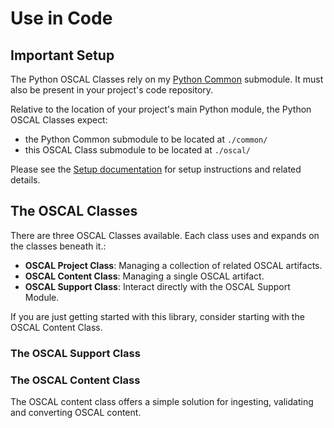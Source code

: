 # Use in Code

## Important Setup

The Python OSCAL Classes rely on my [Python Common](https://github.com/brian-ruf/common-python) submodule. It must also be present in your project's code repository. 

Relative to the location of your project's main Python module, the Python OSCAL Classes expect:
- the Python Common submodule to be located at `./common/`
- this OSCAL Class submodule to be located at `./oscal/`

Please see the [Setup documentation](./SETUP.md) for setup instructions and related details.


## The OSCAL Classes

There are three OSCAL Classes available. Each class uses and expands on the classes beneath it.:

- **OSCAL Project Class**: Managing a collection of related OSCAL artifacts.
- **OSCAL Content Class**: Managing a single OSCAL artifact.
- **OSCAL Support Class**: Interact directly with the OSCAL Support Module. 

If you are just getting started with this library, consider starting with the OSCAL Content Class.

### The OSCAL Support Class



### The OSCAL Content Class

The OSCAL content class offers a simple solution for ingesting, validating and converting OSCAL content. 



